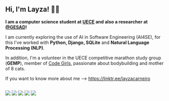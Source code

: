 ## Hi, I'm Layza! 👩‍💻

**I am a computer science student at [UECE](https://www.uece.br/) and also a researcher at [@GESAD](https://www.instagram.com/gesad.uece/)!** 

I am currently exploring the use of AI in Software Engineering (AI4SE), for this I've worked with **Python, Django, SQLite** and **Natural Language Processing (NLP)**. 

In addition, I'm a volunteer in the UECE competitive marathon study group (**GEMP**), member of [Code Girls](https://www.instagram.com/codegirlsuece/), passionate about bodybuilding and mother of 8 cats.

If you want to know more about me --> https://linktr.ee/layzacarneiro
    
##

<div>
  <a href="https://www.linkedin.com/in/layzacarneiro/" target="_blank"><img src="https://img.shields.io/badge/LinkedIn-0A66C2?style=for-the-badge&logo=linkedin&logoColor=white" target="_blank"></a>
  <a href="https://codeforces.com/profile/layza_carneiro" target="_blank"><img src="https://img.shields.io/badge/Codeforces-D30707?style=for-the-badge&logo=codeforces&logoColor=white" target="_blank"></a>
  <a href="https://www.beecrowd.com.br/judge/pt/users/statistics/764063" target="_blank"><img src="https://img.shields.io/badge/Beecrowd-9013FE?style=for-the-badge&logo=beecrowd&logoColor=white" target="_blank"></a>
  <a href="https://neps.academy/br/user/19499" target="_blank"><img src="https://img.shields.io/badge/Neps-f0361c?style=for-the-badge&logo=neps&logoColor=white" target="_blank"></a>
   <a href = "mailto:layza.mrcarneiro@gmail.com"><img src="https://img.shields.io/badge/-Gmail-%23333?style=for-the-badge&logo=gmail&logoColor=white" target="_blank"></a>
</div>

  

